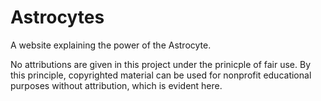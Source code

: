 # Astrocytes
A website explaining the power of the Astrocyte.

No attributions are given in this project under the prinicple of fair use.
By this principle, copyrighted material can be used for nonprofit
educational purposes without attribution, which is evident here.
